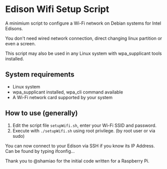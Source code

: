 Edison Wifi Setup Script
======================

A minimium script to configure a Wi-Fi network on Debian systems for Intel Edisons. 

You don't need wired network connection, direct changing linux partition or even a screen. 

This script may also be used in any Linux system with wpa_supplicant tools installed. 

System requirements
----------------------
* Linux system
* wpa\_supplicant installed, wpa\_cli command available
* A Wi-Fi network card supported by your system

How to use (generally)
----------------------
1. Edit the script file `setupWifi.sh`, enter your Wi-Fi SSID and password. 
2. Execute with `./setupWifi.sh` using root privilege. (by root user or via sudo)

You can now connect to your Edison via SSH if you know its IP Address.  Can be found by typing ifconfig... 

Thank you to @shamiao for the initial code written for a Raspberry Pi.
